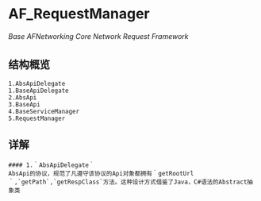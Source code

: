 # AF_RequestManager
###### Base AFNetworking Core Network Request Framework

## 结构概览
    1.AbsApiDelegate
    1.BaseApiDelegate
    2.AbsApi
    3.BaseApi
    4.BaseServiceManager
    5.RequestManager

## 详解
    #### 1.｀AbsApiDelegate｀
    AbsApi的协议，规范了凡遵守该协议的Api对象都拥有｀getRootUrl｀,`getPath`,`getRespClass`方法。这种设计方式借鉴了Java，C#语法的Abstract抽象类
    





